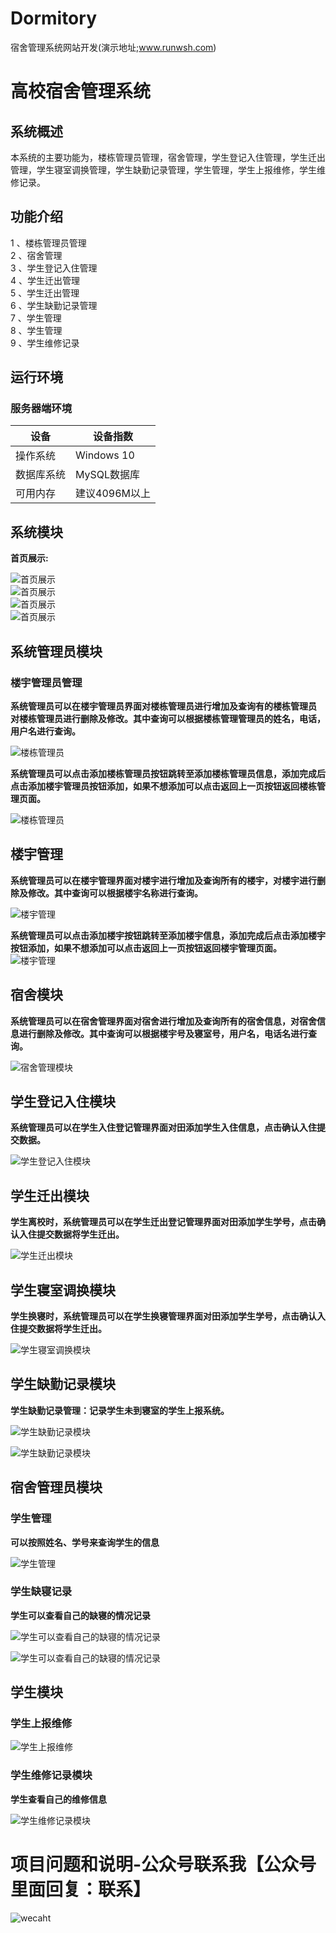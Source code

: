 # Dormitory
宿舍管理系统网站开发(演示地址;www.runwsh.com)

# 高校宿舍管理系统  

## 系统概述  

本系统的主要功能为，楼栋管理员管理，宿舍管理，学生登记入住管理，学生迁出管理，学生寝室调换管理，学生缺勤记录管理，学生管理，学生上报维修，学生维修记录。  

## 功能介绍  

1 、楼栋管理员管理  
2 、宿舍管理  
3 、学生登记入住管理  
4 、学生迁出管理  
5 、学生迁出管理  
6 、学生缺勤记录管理  
7 、学生管理  
8 、学生管理  
9 、学生维修记录  

## 运行环境  

### 服务器端环境  

设备  | 设备指数  
 ---- | -----
 操作系统  | Windows 10
 数据库系统  | MySQL数据库
 可用内存  | 建议4096M以上
 
## 系统模块  

**首页展示:**  

![首页展示](https://img2018.cnblogs.com/blog/1469234/201907/1469234-20190704101408351-1204830131.jpg)  
![首页展示](https://img2018.cnblogs.com/blog/1469234/201907/1469234-20190704101443987-1280965358.jpg)  
![首页展示](https://img2018.cnblogs.com/blog/1469234/201907/1469234-20190704101534941-1232721682.jpg)  
![首页展示](https://img2018.cnblogs.com/blog/1469234/201907/1469234-20190704101613396-891001087.jpg)  

##  系统管理员模块  

### 楼宇管理员管理  

**系统管理员可以在楼宇管理员界面对楼栋管理员进行增加及查询有的楼栋管理员**  
**对楼栋管理员进行删除及修改。其中查询可以根据楼栋管理管理员的姓名，电话，用户名进行查询。**  

![楼栋管理员](https://img2018.cnblogs.com/blog/1469234/201907/1469234-20190704100332782-1535137943.png)  

**系统管理员可以点击添加楼栋管理员按钮跳转至添加楼栋管理员信息，添加完成后点击添加楼宇管理员按钮添加，如果不想添加可以点击返回上一页按钮返回楼栋管理页面。**  

![楼栋管理员](https://img2018.cnblogs.com/blog/1469234/201907/1469234-20190704100359551-1402066607.png)  

## 楼宇管理  

**系统管理员可以在楼宇管理界面对楼宇进行增加及查询所有的楼宇，对楼宇进行删除及修改。其中查询可以根据楼宇名称进行查询。** 

![楼宇管理](https://img2018.cnblogs.com/blog/1469234/201907/1469234-20190704100424491-2082364681.png)  

**系统管理员可以点击添加楼宇按钮跳转至添加楼宇信息，添加完成后点击添加楼宇按钮添加，如果不想添加可以点击返回上一页按钮返回楼宇管理页面。**  
![楼宇管理](https://img2018.cnblogs.com/blog/1469234/201907/1469234-20190704100444232-155058265.png)  

## 宿舍模块  

**系统管理员可以在宿舍管理界面对宿舍进行增加及查询所有的宿舍信息，对宿舍信息进行删除及修改。其中查询可以根据楼宇号及寝室号，用户名，电话名进行查询。**  

![宿舍管理模块](https://img2018.cnblogs.com/blog/1469234/201907/1469234-20190704100537761-705237435.png)  

## 学生登记入住模块  

**系统管理员可以在学生入住登记管理界面对田添加学生入住信息，点击确认入住提交数据。**  

![学生登记入住模块](https://img2018.cnblogs.com/blog/1469234/201907/1469234-20190704100552386-247424196.png)  

## 学生迁出模块  

**学生离校时，系统管理员可以在学生迁出登记管理界面对田添加学生学号，点击确认入住提交数据将学生迁出。**  

![学生迁出模块](https://img2018.cnblogs.com/blog/1469234/201907/1469234-20190704100610916-932402581.png)  

## 学生寝室调换模块  

**学生换寝时，系统管理员可以在学生换寝管理界面对田添加学生学号，点击确认入住提交数据将学生迁出。**  

![学生寝室调换模块](https://img2018.cnblogs.com/blog/1469234/201907/1469234-20190704100623316-668444571.png) 

## 学生缺勤记录模块  

**学生缺勤记录管理：记录学生未到寝室的学生上报系统。**  

![学生缺勤记录模块](https://img2018.cnblogs.com/blog/1469234/201907/1469234-20190704100637792-1567944094.png)  

![学生缺勤记录模块](https://img2018.cnblogs.com/blog/1469234/201907/1469234-20190704100709841-1285831838.png)  

## 宿舍管理员模块  

### 学生管理  

**可以按照姓名、学号来查询学生的信息**  

![学生管理](https://img2018.cnblogs.com/blog/1469234/201907/1469234-20190704100724222-1681230232.png)  

### 学生缺寝记录  

**学生可以查看自己的缺寝的情况记录**  

![学生可以查看自己的缺寝的情况记录](https://img2018.cnblogs.com/blog/1469234/201907/1469234-20190704100738641-1973704103.png)  

![学生可以查看自己的缺寝的情况记录](https://img2018.cnblogs.com/blog/1469234/201907/1469234-20190704100803302-1105757598.png)  

## 学生模块  

### 学生上报维修  

![学生上报维修](https://img2018.cnblogs.com/blog/1469234/201907/1469234-20190704101125101-1830328523.png)  

### 学生维修记录模块  

**学生查看自己的维修信息**  

![学生维修记录模块](https://img2018.cnblogs.com/blog/1469234/201907/1469234-20190704101139157-1007043951.png)  


# 项目问题和说明-公众号联系我【公众号里面回复：联系】
![wecaht](https://img2018.cnblogs.com/blog/1469234/201907/1469234-20190704102300702-2014870621.jpg)
